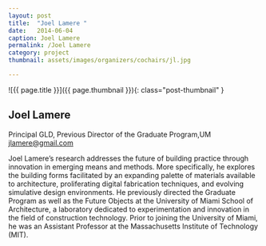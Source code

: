 ```yaml
---
layout: post
title:  "Joel Lamere "
date:   2014-06-04
caption: Joel Lamere
permalink: /Joel Lamere
category: project
thumbnail: assets/images/organizers/cochairs/jl.jpg

---
```

![{{ page.title }}]({{ page.thumbnail }}){: class="post-thumbnail" }

## Joel Lamere 
Principal GLD, Previous Director of the Graduate Program,UM 
jlamere@gmail.com

Joel Lamere’s research addresses the future of building practice through innovation in emerging means and methods. More specifically, he explores the building forms facilitated by an expanding palette of materials available to architecture, proliferating digital fabrication techniques, and evolving simulative design environments. He previously directed the Graduate Program as well as the Future Objects at the University of Miami School of Architecture, a laboratory dedicated to experimentation and innovation in the field of construction technology. Prior to joining the University of Miami, he was an Assistant Professor at the Massachusetts Institute of Technology (MIT). 